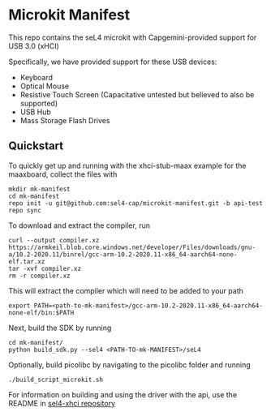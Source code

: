 # Microkit Manifest

This repo contains the seL4 microkit with Capgemini-provided support for USB 3.0 (xHCI)

Specifically, we have provided support for these USB devices:
* Keyboard
* Optical Mouse
* Resistive Touch Screen (Capacitative untested but believed to also be supported)
* USB Hub
* Mass Storage Flash Drives

## Quickstart
To quickly get up and running with the xhci-stub-maax example for the
maaxboard, collect the files with

```
mkdir mk-manifest
cd mk-manifest
repo init -u git@github.com:sel4-cap/microkit-manifest.git -b api-test
repo sync
```

To download and extract the compiler, run
```
curl --output compiler.xz https://armkeil.blob.core.windows.net/developer/Files/downloads/gnu-a/10.2-2020.11/binrel/gcc-arm-10.2-2020.11-x86_64-aarch64-none-elf.tar.xz
tar -xvf compiler.xz
rm -r compiler.xz
```

This will extract the compiler which will need to be added to your path
```
export PATH=<path-to-mk-manifest>/gcc-arm-10.2-2020.11-x86_64-aarch64-none-elf/bin:$PATH
```

Next, build the SDK by running 
```
cd mk-manifest/
python build_sdk.py --sel4 <PATH-TO-mk-MANIFEST>/seL4
```

Optionally, build picolibc by navigating to the picolibc folder and running
```
./build_script_microkit.sh
```

For information on building and using the driver with the api, use the README in [sel4-xhci repository](https://github.com/sel4-cap/sel4-xhci/tree/api-empty)
